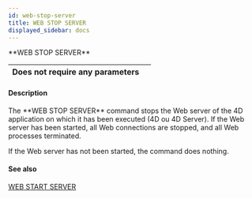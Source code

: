 ```yaml
---
id: web-stop-server
title: WEB STOP SERVER
displayed_sidebar: docs
---
```


<!--REF #_command_.WEB STOP SERVER.Syntax-->**WEB STOP SERVER**<!-- END REF-->
<!--REF #_command_.WEB STOP SERVER.Params-->
| Does not require any parameters |  |
| --- | --- |

<!-- END REF-->

#### Description 

<!--REF #_command_.WEB STOP SERVER.Summary-->The **WEB STOP SERVER** command stops the Web server of the 4D application on which it has been executed (4D ou 4D Server).<!-- END REF--> If the Web server has been started, all Web connections are stopped, and all Web processes terminated. 

If the Web server has not been started, the command does nothing.

#### See also 

[WEB START SERVER](web-start-server.md)  